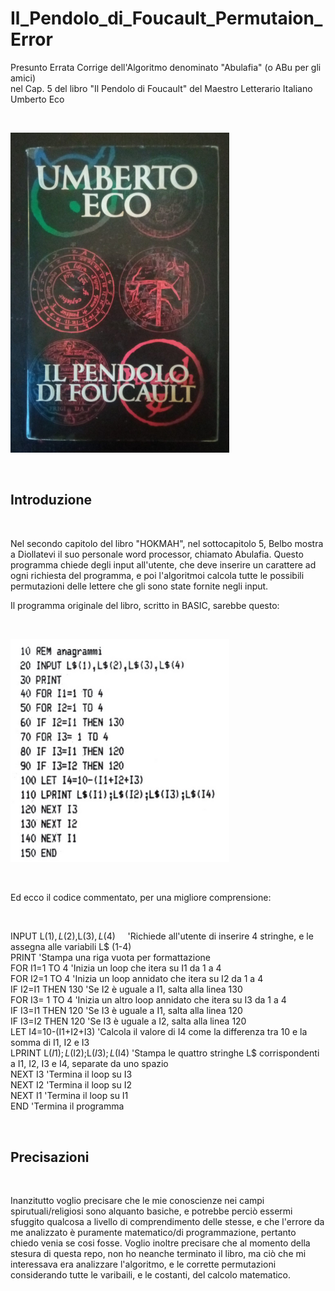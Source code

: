# Il_Pendolo_di_Foucault_Permutaion_Error
Presunto Errata Corrige dell'Algoritmo denominato "Abulafia" (o ABu per gli amici) <BR>
nel Cap. 5 del libro "Il Pendolo di Foucault" del Maestro Letterario Italiano Umberto Eco

<BR>

<p>
  <img src="https://raw.githubusercontent.com/JonnyBanana/Il_Pendolo_di_Foucault_Permutaion_Error/main/IMG/il_pendolo_di_foucault.jpg" width="350">
</p>

<BR>

<h2>Introduzione</h2>
  
<BR>

  
Nel secondo capitolo del libro "HOKMAH", nel sottocapitolo 5,   Belbo mostra a Diollatevi il suo personale word processor, chiamato Abulafia.
Questo programma chiede degli input all'utente, che deve inserire un carattere ad ogni richiesta del programma, e poi l'algoritmoi calcola tutte le possibili permutazioni delle lettere che gli sono state fornite negli input.

Il programma originale del libro, scritto in BASIC, sarebbe questo:
  
<BR>
    
 <p>
  <img src="https://raw.githubusercontent.com/JonnyBanana/Il_Pendolo_di_Foucault_Permutaion_Error/main/IMG/programma_basic.png" width="350">
</p>

<BR>   

Ed ecco il codice commentato, per una migliore comprensione:
  
<BR>
  
INPUT L$(1),L$(2),L$(3),L$(4)&nbsp;&nbsp;&nbsp;&nbsp;       'Richiede all'utente di inserire 4 stringhe, e le assegna alle variabili L$ (1-4) <BR>
PRINT                               'Stampa una riga vuota per formattazione <BR>
FOR I1=1 TO 4                       'Inizia un loop che itera su I1 da 1 a 4 <BR>
FOR I2=1 TO 4                       'Inizia un loop annidato che itera su I2 da 1 a 4 <BR>
IF I2=I1 THEN 130                   'Se I2 è uguale a I1, salta alla linea 130 <BR>
FOR I3= 1 TO 4                      'Inizia un altro loop annidato che itera su I3 da 1 a 4 <BR>
IF I3=I1 THEN 120                   'Se I3 è uguale a I1, salta alla linea 120 <BR>
IF I3=I2 THEN 120                   'Se I3 è uguale a I2, salta alla linea 120 <BR>
LET I4=10-(I1+I2+I3)                'Calcola il valore di I4 come la differenza tra 10 e la somma di I1, I2 e I3 <BR>
LPRINT L$(I1);L$(I2);L$(I3);L$(I4)  'Stampa le quattro stringhe L$ corrispondenti a I1, I2, I3 e I4, separate da uno spazio <BR>
NEXT I3                             'Termina il loop su I3 <BR>
NEXT I2                             'Termina il loop su I2 <BR>
NEXT I1                             'Termina il loop su I1 <BR>
END                                 'Termina il programma 
  
<BR>
   
   
  
   
 <h2>Precisazioni</h2>
  
<BR>
  
  
Inanzitutto voglio precisare che le mie conoscienze nei campi spirutuali/religiosi sono alquanto basiche, e potrebbe perciò essermi sfuggito qualcosa a livello
di comprendimento delle stesse, e che l'errore da me analizzato è puramente matematico/di programmazione, pertanto chiedo venia se cosi fosse.
Voglio inoltre precisare che al momento della stesura di questa repo, non ho neanche terminato il libro, ma ciò che mi interessava era analizzare l'algoritmo, e le corrette permutazioni considerando tutte le varibaili, e le costanti, del calcolo matematico.
  
<BR>
